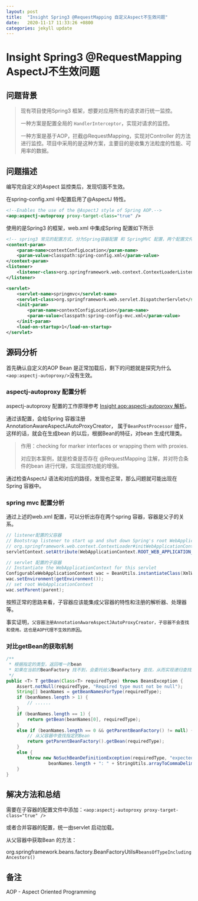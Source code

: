```yaml
---
layout: post
title:  "Insight Spring3 @RequestMapping 自定义Aspect不生效问题"
date:   2020-11-17 11:33:26 +0800
categories: jekyll update
---
```

# Insight Spring3 @RequestMapping AspectJ不生效问题

## 问题背景

> 现有项目使用Spring3 框架，想要对应用所有的请求进行统一监控。
>
> 一种方案是配置全局的 `HandlerInterceptor`，实现对请求的监控。
>
> 一种方案是基于AOP，拦截@RequestMapping，实现对Controller 的方法进行监控。项目中采用的是这种方案，主要目的是收集方法粒度的性能、可用率的数据。

## 问题描述

编写完自定义的Aspect 监控类后，发现切面不生效。

在spring-config.xml 中配置启用了@AspectJ 特性。

```xml
<!--Enables the use of the @AspectJ style of Spring AOP.-->
<aop:aspectj-autoproxy proxy-target-class="true" />
```



使用的是Spring3 的框架，web.xml 中集成Spring 配置如下所示

```xml
<!-- spring3 常见的配置方式，分为Spring容器配置 和 SpringMVC 配置，两个配置文件中各自扫描对应的包路径 -->
<context-param>
	<param-name>contextConfigLocation</param-name>
	<param-value>classpath:spring-config.xml</param-value>
</context-param>
<listener>
	<listener-class>org.springframework.web.context.ContextLoaderListener</listener-class>
</listener>

<servlet>
	<servlet-name>springmvc</servlet-name>
	<servlet-class>org.springframework.web.servlet.DispatcherServlet</servlet-class>
	<init-param>
		<param-name>contextConfigLocation</param-name>
		<param-value>classpath:spring-config-mvc.xml</param-value>
	</init-param>
	<load-on-startup>1</load-on-startup>
</servlet>

```

## 源码分析

首先确认自定义的AOP Bean 是正常加载后，剩下的问题就是探究为什么`<aop:aspectj-autoproxy/>`没有生效。

### aspectj-autoproxy 配置分析

aspectj-autoproxy 配置的工作原理参考 [Insight aop:aspectj-autoproxy 解析](https://blog.csdn.net/tt50335971/article/details/52181724)。

通过该配置，会给Spring 容器注册AnnotationAwareAspectJAutoProxyCreator， 属于`BeanPostProcessor` 组件，这样的话，就会在生成bean 的以后，根据Bean的特征，对bean 生成代理类。

> 作用：checking for marker interfaces or wrapping them with proxies.
>
> 对应到本案例，就是检查是否存在 @RequestMapping 注解，并对符合条件的bean 进行代理，实现监控功能的增强。

通过检查AspectJ 语法和对应的路径，发现也正常，那么问题就可能出现在Spring 容器中。

### spring mvc 配置分析

通过上述的web.xml 配置，可以分析出存在两个spring 容器，容器是父子的关系。

```java
// listener配置的父容器
// Bootstrap listener to start up and shut down Spring's root WebApplicationContext
// org.springframework.web.context.ContextLoader#initWebApplicationContext
servletContext.setAttribute(WebApplicationContext.ROOT_WEB_APPLICATION_CONTEXT_ATTRIBUTE, this.context);

// servlet 配置的子容器
// Instantiate the WebApplicationContext for this servlet
ConfigurableWebApplicationContext wac = BeanUtils.instantiateClass(XmlWebApplicationContext.class);
wac.setEnvironment(getEnvironment());
// set root WebApplicationContext
wac.setParent(parent);
```



按照正常的思路来看，子容器应该能集成父容器的特性和注册的解析器、处理器等。

事实证明，`父容器注册AnnotationAwareAspectJAutoProxyCreator，子容器不会查找和使用。这也是AOP代理不生效的原因`。

### 对比getBean的获取机制

```java
/**
 * 根据指定的类型，返回唯一的bean
 * 如果在当前的BeanFactory 找不到，会委托给父BeanFactory 查找，从而实现递归查找的策略
 */
public <T> T getBean(Class<T> requiredType) throws BeansException {
	Assert.notNull(requiredType, "Required type must not be null");
	String[] beanNames = getBeanNamesForType(requiredType);
	if (beanNames.length > 1) {
		// ......
	}
	if (beanNames.length == 1) {
		return getBean(beanNames[0], requiredType);
	}
	else if (beanNames.length == 0 && getParentBeanFactory() != null) {
        // 从父容器中查找指定的Bean
		return getParentBeanFactory().getBean(requiredType);
	}
	else {
		throw new NoSuchBeanDefinitionException(requiredType, "expected single bean but found " +
				beanNames.length + ": " + StringUtils.arrayToCommaDelimitedString(beanNames));
	}
}


```



## 解决方法和总结

需要在子容器的配置文件中添加：`<aop:aspectj-autoproxy proxy-target-class="true" />`

或者合并容器的配置，统一由servlet 启动加载。



从父容器中获取Bean 的方法：

org.springframework.beans.factory.BeanFactoryUtils#`beansOfTypeIncludingAncestors()`

## 备注

AOP - Aspect Oriented Programming

